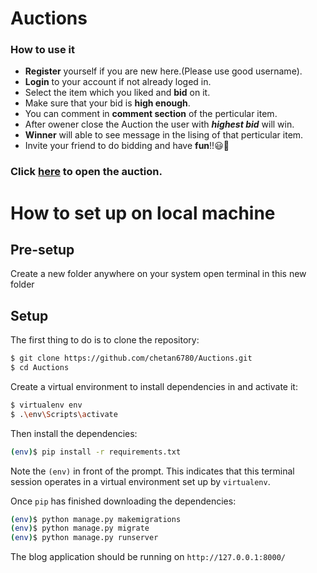 # Auctions
### How to use it
- **Register** yourself if you are new here.(Please use good username).
- **Login** to your account if not already loged in.
- Select the item which you liked and **bid** on it.
- Make sure that your bid is **high enough**.
- You can comment in **comment section** of the perticular item.
- After owener close the Auction the user with ***highest bid*** will win.
- **Winner** will able to see message in the lising of that perticular item.
- Invite your friend to do bidding and have **fun**!!😃🤟 

### Click <a href="https://auctionscom.herokuapp.com/">here</a> to open the auction.

# How to set up on local machine

## Pre-setup
Create a new folder anywhere on your system
open terminal in this new folder

## Setup

The first thing to do is to clone the repository:

```sh
$ git clone https://github.com/chetan6780/Auctions.git
$ cd Auctions
```

Create a virtual environment to install dependencies in and activate it:

```sh
$ virtualenv env
$ .\env\Scripts\activate
```

Then install the dependencies:

```sh
(env)$ pip install -r requirements.txt
```
Note the `(env)` in front of the prompt. This indicates that this terminal
session operates in a virtual environment set up by `virtualenv`.

Once `pip` has finished downloading the dependencies:
```sh
(env)$ python manage.py makemigrations
(env)$ python manage.py migrate
(env)$ python manage.py runserver
```
The blog application should be running on `http://127.0.0.1:8000/`